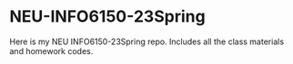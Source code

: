 # NEU-INFO6150-23Spring
Here is my NEU INFO6150-23Spring repo. Includes all the class materials and homework codes.
